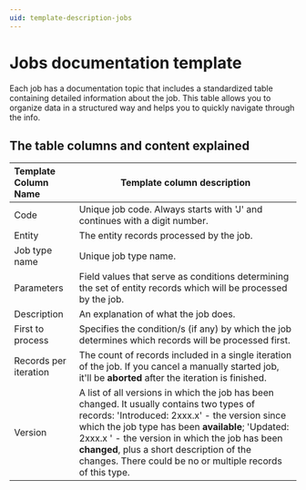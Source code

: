 ```yaml
---
uid: template-description-jobs
---
```


# Jobs documentation template 

Each job has a documentation topic that includes a standardized table containing detailed information about the job. This table allows you to organize data in a structured way and helps you to quickly navigate through the info.

## The table columns and content explained

| **Template Column Name** | **Template column description**                              |
| :----------------------- | ------------------------------------------------------------ |
| Code                     | Unique job code. Always starts with 'J' and continues with a digit number. |
| Entity                   | The entity records processed by the job.     |
| Job type name            | Unique job type name.                                        |
| Parameters               | Field values that serve as conditions determining the set of entity records which will be processed by the job. |
| Description              | An explanation of what the job does.                |
| First to process         | Specifies the condition/s (if any) by which the job determines which records will be processed first. |
| Records per iteration    | The count of records included in a single iteration of the job. If you cancel a manually started job, it'll be **aborted** after the iteration is finished. |
| Version                  | A list of all versions in which the job has been changed. It usually contains two types of records: 'Introduced: 2xxx.x' - the version since which the job type has been **available**; 'Updated: 2xxx.x ' - the version in which the job has been **changed**, plus a short description of the changes. There could be no or multiple records of this type. |
